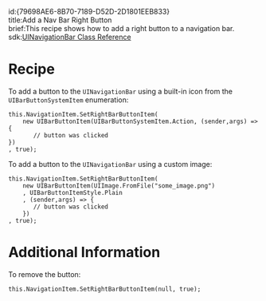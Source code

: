 id:{79698AE6-8B70-7189-D52D-2D1801EEB833}  
title:Add a Nav Bar Right Button  
brief:This recipe shows how to add a right button to a navigation bar.  
sdk:[UINavigationBar Class Reference](https://developer.apple.com/library/ios/#documentation/UIKit/Reference/UINavigationBar_Class/Reference/UINavigationBar.html)  

<a name="Recipe" class="injected"></a>


# Recipe

To add a button to the `UINavigationBar` using a built-in icon from the
`UIBarButtonSystemItem` enumeration:

```
this.NavigationItem.SetRightBarButtonItem(
    new UIBarButtonItem(UIBarButtonSystemItem.Action, (sender,args) => {
       // button was clicked
})
, true);
```

To add a button to the `UINavigationBar` using a custom image:

```
this.NavigationItem.SetRightBarButtonItem(
    new UIBarButtonItem(UIImage.FromFile("some_image.png")
    , UIBarButtonItemStyle.Plain
    , (sender,args) => {
       // button was clicked
    })
, true);
```

 <a name="Additional_Information" class="injected"></a>


# Additional Information

To remove the button:

```
this.NavigationItem.SetRightBarButtonItem(null, true);
```
